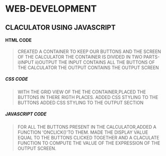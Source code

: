 # WEB-DEVELOPMENT
## CLACULATOR USING JAVASCRIPT
#### HTML CODE  
>CREATED A CONTAINER TO KEEP OUR BUTTONS AND THE SCREEN OF THE CALCULATOR
>THE CONTAINER IS DIVIDED IN TWO PARTS-i)INPUT 
>                                      ii)OUTPUT
>THE INPUT CONTAINS ALL THE BUTTONS OF THE CALCULATOR
>THE OUTPUT CONTAINS THE OUTPUT SCREEN

##### CSS CODE
>WITH THE GRID VIEW OF THE THE CONTAINER,PLACED THE BUTTONS IN THERE RIGTH PLACES.
>ADDED CSS STYLING TO THE BUTTONS
>ADDED CSS STYLING TO THE OUTPUT SECTION

##### JAVASCRIPT CODE
>FOR ALL THE BUTTONS PRESENT IN THE CALCULATOR,ADDED A FUNCTION 'ONCLICK()'TO THEM.
>MADE THE DISPLAY VALUE EQUAL TO THE BUTTONS CLICKED TOGETHER
>AND A CLACULATE FUNCTION TO COMPUTE THE VALUE OF THE EXPRESSION OF THE OUTPUT SCREEN.
> 
